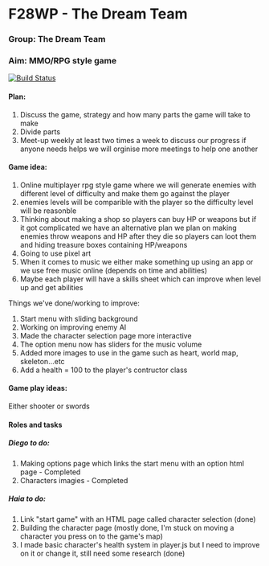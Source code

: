 # F28WP - The Dream Team

### Group: The Dream Team
### Aim: MMO/RPG style game

[![Build Status](https://travis-ci.com/OliRadlett/f28wp.svg?branch=master)](https://travis-ci.com/OliRadlett/f28wp)

#### Plan:
1. Discuss the game, strategy and how many parts the game will take to make
1. Divide parts 
1. Meet-up weekly at least two times a week to discuss our progress
   if anyone needs helps we will orginise more meetings to help one another

#### Game idea:
1. Online multiplayer rpg style game where we will generate enemies with different level of difficulty and make them go against the player
1. enemies levels will be comparible with the player so the difficulty level will be reasonble 
1. Thinking about making a shop so players can buy HP or weapons but if it got complicated we have an alternative plan 
   we plan on making enemies throw weapons and HP after they die so players can loot them and hiding treasure boxes containing HP/weapons
1. Going to use pixel art
1. When it comes to music we either make something up using an app or we use free music online (depends on time and abilities)
1. Maybe each player will have a skills sheet which can improve when level up and get abilities 

Things we've done/working to improve:
1. Start menu with sliding background 
1. Working on improving enemy AI
1. Made the character selection page more interactive
1. The option menu now has sliders for the music volume
1. Added more images to use in the game such as heart, world map, skeleton...etc
2. Add a health = 100 to the player's contructor class



#### Game play ideas:
 Either shooter or swords  


#### Roles and tasks
 ##### Diego to do:
 1. Making options page which links the start menu with an option html page - Completed
 1. Characters imagies - Completed

##### Haia to do:
 1. Link "start game" with an HTML page called character selection (done)
 1. Building the character page  (mostly done, I'm stuck on moving a character you press on to the game's map)
 2. I made basic character's health system in player.js but I need to improve on it or change it, still need some research (done)